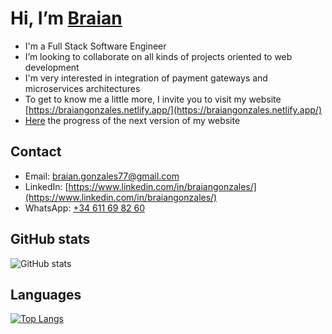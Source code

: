 # Hi, I’m [Braian](https://braiangonzales.netlify.app/)
- I'm a Full Stack Software Engineer
- I’m looking to collaborate on all kinds of projects oriented to web development
- I'm very interested in integration of payment gateways and microservices architectures
- To get to know me a little more, I invite you to visit my website [https://braiangonzales.netlify.app/](https://braiangonzales.netlify.app/)
- [Here](https://github.com/BraianMG/my-site) the progress of the next version of my website 

## Contact
  - Email: [braian.gonzales77@gmail.com](mailto:braian.gonzales77@gmail.com)
  - LinkedIn: [https://www.linkedin.com/in/braiangonzales/](https://www.linkedin.com/in/braiangonzales/)
  - WhatsApp: [+34 611 69 82 60](https://api.whatsapp.com/send?phone=34611698260&text=Write%20your%20question,%20I%20will%20answer%20you%20shortly.)


## GitHub stats
![GitHub stats](https://github-readme-stats.vercel.app/api?username=braianmg&show_icons=true&theme=tokyonight)

## Languages
[![Top Langs](https://github-readme-stats.vercel.app/api/top-langs/?username=braianmg&layout=compact&theme=tokyonight)](https://github.com/braianmg/github-readme-stats)



<!---
BraianMG/BraianMG is a ✨ special ✨ repository because its `README.md` (this file) appears on your GitHub profile.
You can click the Preview link to take a look at your changes.
--->
 
